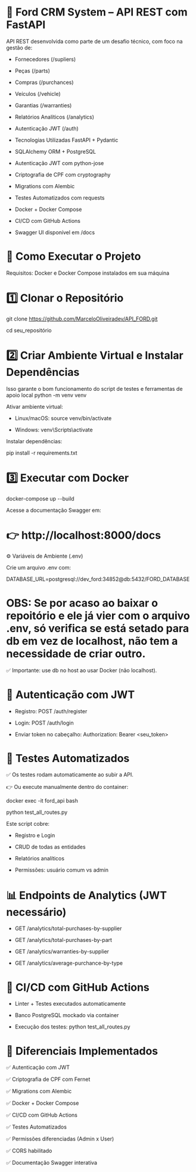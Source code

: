 # 🚗 Ford CRM System – API REST com FastAPI
API REST desenvolvida como parte de um desafio técnico, com foco na gestão de:

* Fornecedores (/supliers)

* Peças (/parts)

* Compras (/purchances)

* Veículos (/vehicle)

* Garantias (/warranties)

* Relatórios Analíticos (/analytics)

* Autenticação JWT (/auth)

* Tecnologias Utilizadas
FastAPI + Pydantic

* SQLAlchemy ORM + PostgreSQL

* Autenticação JWT com python-jose

* Criptografia de CPF com cryptography

* Migrations com Alembic

* Testes Automatizados com requests

* Docker + Docker Compose

* CI/CD com GitHub Actions

* Swagger UI disponível em /docs

# 🚀 Como Executar o Projeto
Requisitos: Docker e Docker Compose instalados em sua máquina

# 1️⃣ Clonar o Repositório
git clone https://github.com/MarceloOliveiradev/API_FORD.git

cd seu_repositório

# 2️⃣ Criar Ambiente Virtual e Instalar Dependências
Isso garante o bom funcionamento do script de testes e ferramentas de apoio local
python -m venv venv

Ativar ambiente virtual:

* Linux/macOS:
  source venv/bin/activate

* Windows:
  venv\Scripts\activate
  
Instalar dependências:

pip install -r requirements.txt

# 3️⃣ Executar com Docker

docker-compose up --build

Acesse a documentação Swagger em:
# 👉 http://localhost:8000/docs

⚙️ Variáveis de Ambiente (.env)

Crie um arquivo .env com:

DATABASE_URL=postgresql://dev_ford:34852@db:5432/FORD_DATABASE

# OBS: Se por acaso ao baixar o repoitório e ele já vier com o arquivo .env, só verifica se está setado para db em vez de localhost, não tem a necessidade de criar outro.

✅ Importante: use db no host ao usar Docker (não localhost).

# 🔐 Autenticação com JWT

* Registro: POST /auth/register

* Login: POST /auth/login

* Enviar token no cabeçalho:
   Authorization: Bearer <seu_token>

# 🧪 Testes Automatizados

✅ Os testes rodam automaticamente ao subir a API.

👉 Ou execute manualmente dentro do container:

docker exec -it ford_api bash

python test_all_routes.py

Este script cobre:

* Registro e Login

* CRUD de todas as entidades

* Relatórios analíticos

* Permissões: usuário comum vs admin

# 📊 Endpoints de Analytics (JWT necessário)

* GET /analytics/total-purchases-by-supplier

* GET /analytics/total-purchases-by-part

* GET /analytics/warranties-by-supplier

* GET /analytics/average-purchance-by-type

# 🚀 CI/CD com GitHub Actions

* Linter + Testes executados automaticamente

* Banco PostgreSQL mockado via container

* Execução dos testes: python test_all_routes.py

# 🌟 Diferenciais Implementados

✅ Autenticação com JWT

✅ Criptografia de CPF com Fernet

✅ Migrations com Alembic

✅ Docker + Docker Compose

✅ CI/CD com GitHub Actions

✅ Testes Automatizados

✅ Permissões diferenciadas (Admin x User)

✅ CORS habilitado

✅ Documentação Swagger interativa



